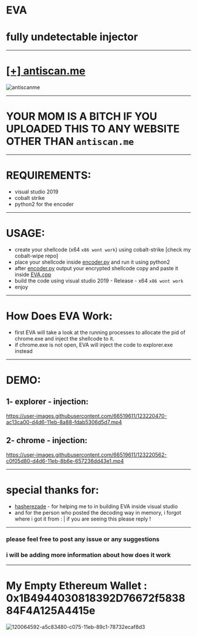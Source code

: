 # EVA
# fully undetectable injector

*************************************************************************************

# [[+] antiscan.me](https://antiscan.me/scan/new/result?id=2COeiu0BcRmz)
![antiscanme](https://user-images.githubusercontent.com/66519611/123218820-d9f80f00-d4d4-11eb-9135-c2bfe861162e.png)

*************************************************************************************

# YOUR MOM IS A BITCH IF YOU UPLOADED THIS TO ANY WEBSITE OTHER THAN  `antiscan.me`

*************************************************************************************


# REQUIREMENTS:
* visual studio 2019
* cobalt strike
* python2 for the encoder

*************************************************************************************

# USAGE:
* create your shellcode (x64 `x86 wont work`) using cobalt-strike [check my cobalt-wipe repo]
* place your shellcode inside [encoder.py](https://github.com/ORCA666/EVA/blob/main/encoder.py) and run it using python2
* after [encoder.py](https://github.com/ORCA666/EVA/blob/main/encoder.py) output your encrypted shellcode copy and paste it inside [EVA.cpp](https://github.com/ORCA666/EVA/blob/main/EVA/EVA.cpp)
* build the code using visual studio 2019 - Release - x64 `x86 wont work`
* enjoy


*************************************************************************************

# How Does EVA Work:
* first EVA will take a look at the running processes to allocate the pid of chrome.exe and inject the shellcode to it.
* if chrome.exe is not open, EVA will inject the code to explorer.exe instead

*************************************************************************************

# DEMO: 
## 1- explorer - injection:

https://user-images.githubusercontent.com/66519611/123220470-ac13ca00-d4d6-11eb-8a88-fdab5306d5d7.mp4


## 2- chrome - injection:

https://user-images.githubusercontent.com/66519611/123220562-c0f05d80-d4d6-11eb-8b6e-657236dd43e1.mp4


*************************************************************************************

# special thanks for:
* [hasherezade](https://github.com/hasherezade) - for helping me to in building EVA inside visual studio
* and for the person who posted the decoding way in memory, i forgot where i got it from : | if you are seeing this please reply !


*************************************************************************************

### please feel free to post any issue or any suggestions

### i will be adding more information about how does it work

*************************************************************************************

# My Empty Ethereum Wallet : 0x1B4944030818392D76672f583884F4A125A4415e
![120064592-a5c83480-c075-11eb-89c1-78732ecaf8d3](https://user-images.githubusercontent.com/66519611/123219351-791d0680-d4d5-11eb-8248-e34069d0ad6d.png)



